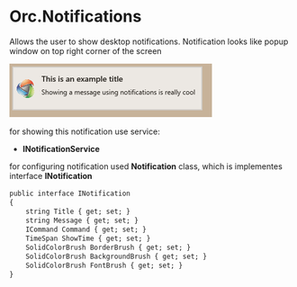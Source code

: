 # Orc.Notifications

Allows the user to show desktop notifications. Notification looks like popup window on top right corner of the screen

![Notifications 01](doc/images/Notifications_01.png)

for showing this notification use service:

* **INotificationService** 

for configuring notification used **Notification** class, which is implementes interface **INotification**

	public interface INotification
    {
        string Title { get; set; }
        string Message { get; set; }
        ICommand Command { get; set; }
        TimeSpan ShowTime { get; set; }
        SolidColorBrush BorderBrush { get; set; }
        SolidColorBrush BackgroundBrush { get; set; }
        SolidColorBrush FontBrush { get; set; }
    }




